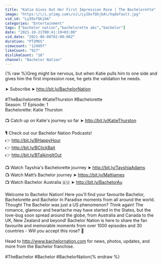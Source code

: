 ```yaml
---
title: "Katie Gives Out Her First Impression Rose | The Bachelorette"
image: "https:\/\/i.ytimg.com\/vi\/LyIOxfQkjbA\/hqdefault.jpg"
vid_id: "LyIOxfQkjbA"
categories: "Entertainment"
tags: ["bachelor nation","bachelorette abc","bachelor"]
date: "2021-10-21T00:41:19+03:00"
vid_date: "2021-06-08T02:00:06Z"
duration: "PT2M6S"
viewcount: "124097"
likeCount: "927"
dislikeCount: "18"
channel: "Bachelor Nation"
---
```

{% raw %}Greg might be nervous, but when Katie pulls him to one side and gives him the first impression rose, he gets the validation he needs.<br /><br />➤ Subscribe ➤ <a rel="nofollow" target="blank" href="http://bit.ly/BacheIorNation">http://bit.ly/BacheIorNation</a><br /><br />#TheBachelorette #KatieThurston #Bachelorette<br />Season: 17  Episode: 1<br />Bachelorette: Katie Thurston<br /><br />📺 Catch up on Katie's journey so far ➤ <a rel="nofollow" target="blank" href="http://bit.ly/KatieThurston">http://bit.ly/KatieThurston</a><br /><br />🎙 Check out our Bachelor Nation Podcasts! <br />👉 <a rel="nofollow" target="blank" href="http://bit.ly/BHappyHour">http://bit.ly/BHappyHour</a><br />👉 <a rel="nofollow" target="blank" href="http://bit.ly/BClickBait">http://bit.ly/BClickBait</a><br />👉 <a rel="nofollow" target="blank" href="http://bit.ly/BTalkingItOut">http://bit.ly/BTalkingItOut</a><br /><br />📺 Watch Tayshia's Bachelorette journey ➤ <a rel="nofollow" target="blank" href="http://bit.ly/TayshiaAdams">http://bit.ly/TayshiaAdams</a><br />📺 Watch Matt’s Bachelor journey ➤ <a rel="nofollow" target="blank" href="https://bit.ly/Mattjames​">https://bit.ly/Mattjames​</a><br />📺 Watch Bachelor Australia 🇦🇺 ➤ <a rel="nofollow" target="blank" href="http://bit.ly/BachelorAu​">http://bit.ly/BachelorAu​</a>  <br /><br />Welcome to Bachelor Nation! Here you'll find your favourite Bachelor, Bachelorette and Bachelor In Paradise moments from all around the world. Thought The Bachelor was just a US phenomenon? Think again! The romance, glamour and heartache may have started in the States, but the love-bug soon spread around the globe, from Australia and Canada to the UK, New Zealand and beyond! Bachelor Nation is here to share the fan favourite and memorable moments from over 1000 episodes and 30 countries - Will you accept this rose? 🌹<br /><br />Head to <a rel="nofollow" target="blank" href="http://www.bachelornation.com">http://www.bachelornation.com</a> for news, photos, updates, and more from the Bachelor franchise.<br /><br />#TheBachelor #Bachelor #BachelorNation{% endraw %}
